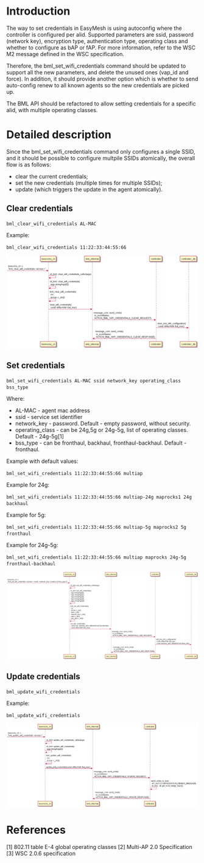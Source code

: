 # Introduction

The way to set credentials in EasyMesh is using autoconfig where the controller is configured per alid.
Supported parameters are ssid, password (network key), encryption type, authentication type, operating class and whether to configure as bAP or fAP.
For more information, refer to the WSC M2 message defined in the WSC specification.

Therefore, the bml_set_wifi_credentials command should be updated to support all the new parameters, and delete the unused ones (vap_id and force).
In addition, it should provide another option which is whether to send auto-config renew to all known agents so the new credentials are picked up.

The BML API should be refactored to allow setting credentials for a specific alid, with multiple operating classes.

# Detailed description

Since the bml_set_wifi_credentials command only configures a single SSID, and it should be possible to configure multpile SSIDs atomically, the overall flow is as follows:

* clear the current credentials;
* set the new credentials (multiple times for multiple SSIDs);
* update (which triggers the update in the agent atomically).

## Clear credentials

`bml_clear_wifi_credentials AL-MAC`

Example:

`bml_clear_wifi_credentials 11:22:33:44:55:66`

![UML for set_wifi_credentials flow](../../images/plantuml/beerocks_cli/clear_credentials.png)

## Set credentials

`bml_set_wifi_credentials AL-MAC ssid network_key operating_class bss_type`

Where:

- AL-MAC - agent mac address
- ssid - service set identifier
- network_key - password.
Default - empty password, without security.
- operating_class - can be 24g,5g or 24g-5g, list of operating classes.
Default - 24g-5g[1]
- bss_type - can be fronthaul, backhaul, fronthaul-backhaul.
Default - fronthaul.

Example with default values:

`bml_set_wifi_credentials 11:22:33:44:55:66 multiap`

Example for 24g:

`bml_set_wifi_credentials 11:22:33:44:55:66 multiap-24g maprocks1 24g backhaul`

Example for 5g:

`bml_set_wifi_credentials 11:22:33:44:55:66 multiap-5g maprocks2 5g fronthaul`

Example for 24g-5g:

`bml_set_wifi_credentials 11:22:33:44:55:66 multiap maprocks 24g-5g fronthaul-backhaul`

![UML for set_wifi_credentials flow](../../images/plantuml/beerocks_cli/set_credentials.png)

## Update credentials

`bml_update_wifi_credentials`

Example:

`bml_update_wifi_credentials`

![UML for set_wifi_credentials flow](../../images/plantuml/beerocks_cli/update_credentials.png)

# References
[1] 802.11 table E-4 global operating classes
[2] Multi-AP 2.0 Specification
[3] WSC 2.0.6 specification
